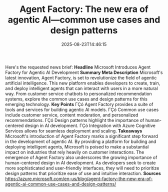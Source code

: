 ﻿---
title: "Agent Factory: The new era of agentic AI—common use cases and design patterns"
date: "2025-08-23T14:46:15"
category: "Markets"
summary: ""
slug: "agent factory the new era of agentic aicommon use cases and "
source_urls:
  - "https://azure.microsoft.com/en-us/blog/agent-factory-the-new-era-of-agentic-ai-common-use-cases-and-design-patterns/"
seo:
  title: "Agent Factory: The new era of agentic AI—common use cases and design patterns | Hash n Hedge"
  description: ""
  keywords: ["news", "markets", "brief"]
---
Here's the requested news brief:  **Headline** Microsoft Introduces Agent Factory for Agentic AI Development  **Summary Meta Description** Microsoft's latest innovation, Agent Factory, is set to revolutionize the field of agentic artificial intelligence. This new platform enables developers to create, train, and deploy intelligent agents that can interact with users in a more natural way. From customer service chatbots to personalized recommendation systems, explore the common use cases and design patterns for this emerging technology.  **Key Points**  ΓÇó Agent Factory provides a suite of tools and services for building agentic AI models. ΓÇó Common use cases include customer service, content moderation, and personalized recommendations. ΓÇó Design patterns highlight the importance of human-centered design in AI development. ΓÇó Integration with Azure Cognitive Services allows for seamless deployment and scaling.  **Takeaways** Microsoft's introduction of Agent Factory marks a significant step forward in the development of agentic AI. By providing a platform for building and deploying intelligent agents, Microsoft is poised to make a substantial impact on industries that rely heavily on customer interactions.  The emergence of Agent Factory also underscores the growing importance of human-centered design in AI development. As developers seek to create more sophisticated and user-friendly interfaces, they will need to prioritize design patterns that prioritize ease of use and intuitive interaction.  **Sources** https://azure.microsoft.com/en-us/blog/agent-factory-the-new-era-of-agentic-ai-common-use-cases-and-design-patterns/ 
